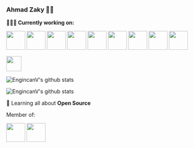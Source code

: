 ### Ahmad Zaky 👨‍💻

**👨🏻‍💻 Currently working on:** 

<code><a href="https://github.com/dotnet/core" target="_blank"><img height="50" src="https://www.vectorlogo.zone/logos/python/python-horizontal.svg"></a></code>
<code><a href="https://www.javascript.com/" target="_blank"><img height="50" src="https://www.vectorlogo.zone/logos/javascript/javascript-horizontal.svg"></a></code>
<code><a href="https://microservices.io/" target="_blank"><img height="50" src="https://comunytek.com/wp-content/uploads/2017/03/Microservices.png"></a></code>
<code><a href="https://reactjs.org/" target="_blank"><img height="50" src="https://www.vectorlogo.zone/logos/reactjs/reactjs-ar21.svg"></a></code>
<code><a href="https://vuejs.org/" target="_blank"><img height="50" src="https://raw.githubusercontent.com/prplx/svg-logos/master/svg/vue.svg"></a></code>
<code><a href="https://golang.org/" target="_blank"><img height="50" src="https://www.vectorlogo.zone/logos/golang/golang-ar21.svg"></a></code>
<code><a href="https://flutter.dev/" target="_blank"><img height="50" src="https://www.vectorlogo.zone/logos/flutterio/flutterio-ar21.svg"></a></code>
<code><a href="https://www.netlify.com/" target="_blank"><img height="50" src="https://www.vectorlogo.zone/logos/netlify/netlify-ar21.svg"></a></code>
<code><a href="https://firebase.google.com/" target="_blank"><img height="50" src="https://www.vectorlogo.zone/logos/firebase/firebase-ar21.svg"></a></code>

<code><a href="https://www.sanity.io/" target="_blank"><img height="40" src="https://camo.githubusercontent.com/ceaed7c95290e38540efdc37ee086cd7919b1bf8/68747470733a2f2f63646e2e73616e6974792e696f2f696d616765732f33646f383277686d2f6e6578742f353161663030373834633561646463663633616537663063343136373536616363613765363361632d3335337837312e7376673f773d31383026666d3d706e67266669743d6d6178"></a></code>


![EngincanV's github stats](https://github-readme-stats.vercel.app/api?username=ahhzaky&show_icons=true&line_height=30) 


![EngincanV's github stats](https://github-readme-stats.vercel.app/api/top-langs/?username=ahhzaky&show_icons=true&line_height=30)

🌱 Learning all about **Open Source**

Member of:

<code><a href="https://buildwithangga.com/" target="_blank"><img height="50" src="https://www.buildwithangga.com/themes/front/images/logo-bwa.png"></a></code>
<code><a href="https://www.dqlab.id/" target="_blank"><img height="50" src="https://www.dqlab.id/files/dqlab/cache/6b8c33bdec694a9af1b696bef97d2d25_x_Thumbnail200.png"></a></code>
